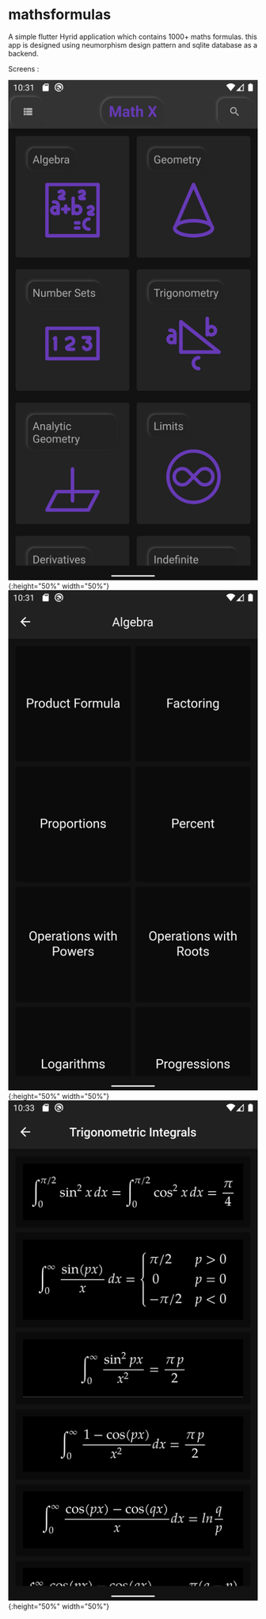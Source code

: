 # mathsformulas

A simple flutter Hyrid application which contains 1000+ maths formulas. this app is designed using neumorphism design pattern and 
sqlite database as a backend.

Screens : 

![](1.png){:height="50%" width="50%"}  ![](2.png){:height="50%" width="50%"}  ![](3.png) {:height="50%" width="50%"}
